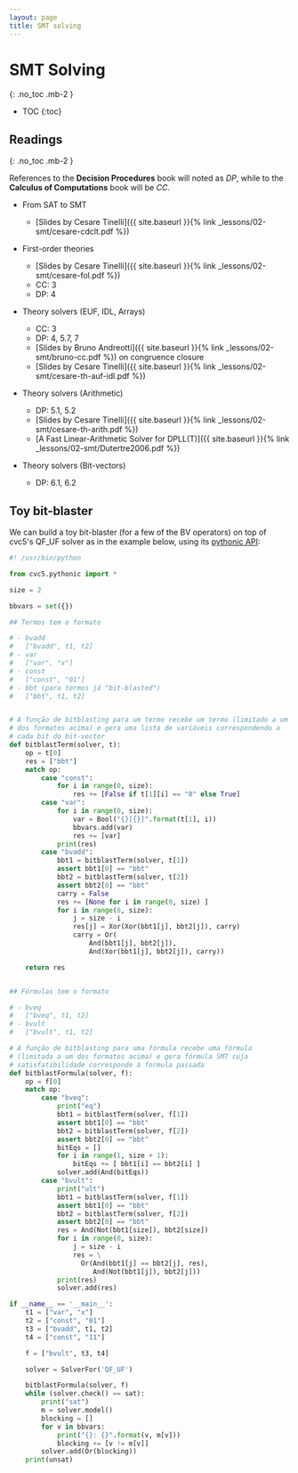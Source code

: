 ```yaml
---
layout: page
title: SMT solving
---
```


# SMT Solving
{: .no_toc .mb-2 }

- TOC
{:toc}

## Readings
{: .no_toc .mb-2 }

References to the **Decision Procedures** book will noted as *DP*, while to the **Calculus of Computations** book will be *CC*.

- From SAT to SMT
  - [Slides by Cesare Tinelli]({{ site.baseurl }}{% link _lessons/02-smt/cesare-cdclt.pdf %})

- First-order theories
  - [Slides by Cesare Tinelli]({{ site.baseurl }}{% link _lessons/02-smt/cesare-fol.pdf %})
  - CC: 3
  - DP: 4

- Theory solvers (EUF, IDL, Arrays)
  - CC: 3
  - DP: 4, 5.7, 7
  - [Slides by Bruno Andreotti]({{ site.baseurl }}{% link _lessons/02-smt/bruno-cc.pdf %}) on congruence closure
  - [Slides by Cesare Tinelli]({{ site.baseurl }}{% link _lessons/02-smt/cesare-th-auf-idl.pdf %})

- Theory solvers (Arithmetic)
  - DP: 5.1, 5.2
  - [Slides by Cesare Tinelli]({{ site.baseurl }}{% link _lessons/02-smt/cesare-th-arith.pdf %})
  - [A Fast Linear-Arithmetic Solver for DPLL(T)]({{ site.baseurl }}{% link _lessons/02-smt/Dutertre2006.pdf %})

- Theory solvers (Bit-vectors)
  - DP: 6.1, 6.2

## Toy bit-blaster

We can build a toy bit-blaster (for a few of the BV operators) on top of cvc5's QF_UF solver as in the example below, using its [pythonic API](https://cvc5.github.io/docs/cvc5-1.2.0/api/python/pythonic/pythonic.html):

```python
#! /usr/bin/python

from cvc5.pythonic import *

size = 2

bbvars = set({})

## Termos tem o formato

# - bvadd
#   ["bvadd", t1, t2]
# - var
#   ["var", "x"]
# - const
#   ["const", "01"]
# - bbt (para termos já "bit-blasted")
#   ["bbt", t1, t2]


# A função de bitblasting para um termo recebe um termo (limitado a um
# dos formatos acima) e gera uma lista de variáveis correspondendo a
# cada bit do bit-vector
def bitblastTerm(solver, t):
    op = t[0]
    res = ["bbt"]
    match op:
        case "const":
            for i in range(0, size):
                res += [False if t[1][i] == "0" else True]
        case "var":
            for i in range(0, size):
                var = Bool("{}[{}]".format(t[1], i))
                bbvars.add(var)
                res += [var]
            print(res)
        case "bvadd":
            bbt1 = bitblastTerm(solver, t[1])
            assert bbt1[0] == "bbt"
            bbt2 = bitblastTerm(solver, t[2])
            assert bbt2[0] == "bbt"
            carry = False
            res += [None for i in range(0, size) ]
            for i in range(0, size):
                j = size - i
                res[j] = Xor(Xor(bbt1[j], bbt2[j]), carry)
                carry = Or(
                    And(bbt1[j], bbt2[j]),
                    And(Xor(bbt1[j], bbt2[j]), carry))

    return res


## Fórmulas tem o formato

# - bveq
#   ["bveq", t1, t2]
# - bvult
#   ["bvult", t1, t2]

# A função de bitblasting para uma fórmula recebe uma fórmula
# (limitada a um dos formatos acima) e gera fórmula SMT cuja
# satisfatibilidade corresponde à formula passada
def bitblastFormula(solver, f):
    op = f[0]
    match op:
        case "bveq":
            print("eq")
            bbt1 = bitblastTerm(solver, f[1])
            assert bbt1[0] == "bbt"
            bbt2 = bitblastTerm(solver, f[2])
            assert bbt2[0] == "bbt"
            bitEqs = []
            for i in range(1, size + 1):
                bitEqs += [ bbt1[i] == bbt2[i] ]
            solver.add(And(bitEqs))
        case "bvult":
            print("ult")
            bbt1 = bitblastTerm(solver, f[1])
            assert bbt1[0] == "bbt"
            bbt2 = bitblastTerm(solver, f[2])
            assert bbt2[0] == "bbt"
            res = And(Not(bbt1[size]), bbt2[size])
            for i in range(0, size):
                j = size - i
                res = \
                  Or(And(bbt1[j] == bbt2[j], res),
                     And(Not(bbt1[j]), bbt2[j]))
            print(res)
            solver.add(res)

if __name__ == '__main__':
    t1 = ["var", "x"]
    t2 = ["const", "01"]
    t3 = ["bvadd", t1, t2]
    t4 = ["const", "11"]

    f = ["bvult", t3, t4]

    solver = SolverFor('QF_UF')

    bitblastFormula(solver, f)
    while (solver.check() == sat):
        print("sat")
        m = solver.model()
        blocking = []
        for v in bbvars:
            print("{}: {}".format(v, m[v]))
            blocking += [v != m[v]]
        solver.add(Or(blocking))
    print(unsat)
```
